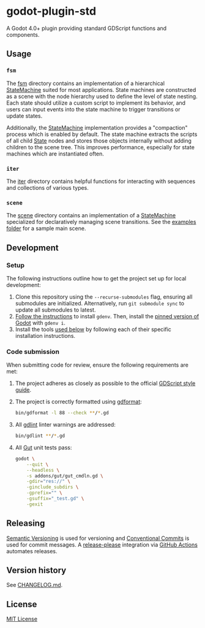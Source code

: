 # godot-plugin-std

A Godot 4.0+ plugin providing standard GDScript functions and components.

## Usage

### **`fsm`**

The [fsm](./fsm) directory contains an implementation of a hierarchical [StateMachine](./fsm/state_machine.gd) suited for most applications. State machines are constructed as a scene with the node hierarchy used to define the level of state nesting. Each state should utilize a custom script to implement its behavior, and users can input events into the state machine to trigger transitions or update states.

Additionally, the [StateMachine](./fsm/state_machine.gd) implementation provides a "compaction" process which is enabled by default. The state machine extracts the scripts of all child [State](./fsm/state.gd) nodes and stores those objects internally without adding children to the scene tree. This improves performance, especially for state machines which are instantiated often.

### **`iter`**

The [iter](./iter) directory contains helpful functions for interacting with sequences and collections of various types.

### **`scene`**

The [scene](./scene) directory contains an implementation of a [StateMachine](./fsm/state_machine.gd) specialized for declaratively managing scene transitions. See the [examples folder](./scene/example/) for a sample main scene.

## **Development**

### Setup

The following instructions outline how to get the project set up for local development:

1. Clone this repository using the `--recurse-submodules` flag, ensuring all submodules are initialized. Alternatively, run `git submodule sync` to update all submodules to latest.
2. [Follow the instructions](https://github.com/coffeebeats/gdenv/blob/main/docs/installation.md) to install `gdenv`. Then, install the [pinned version of Godot](./.godot-version) with `gdenv i`.
3. Install the tools [used below](#code-submission) by following each of their specific installation instructions.

### Code submission

When submitting code for review, ensure the following requirements are met:

1. The project adheres as closely as possible to the official [GDScript style guide](https://docs.godotengine.org/en/stable/tutorials/scripting/gdscript/gdscript_styleguide.html).

2. The project is correctly formatted using [gdformat](https://github.com/Scony/godot-gdscript-toolkit/wiki/4.-Formatter):

    ```sh
    bin/gdformat -l 88 --check **/*.gd
    ```

3. All [gdlint](https://github.com/Scony/godot-gdscript-toolkit/wiki/3.-Linter) linter warnings are addressed:

    ```sh
    bin/gdlint **/*.gd
    ```

4. All [Gut](https://github.com/bitwes/Gut) unit tests pass:

    ```sh
    godot \
        --quit \
        --headless \
        -s addons/gut/gut_cmdln.gd \
        -gdir="res://" \
        -ginclude_subdirs \
        -gprefix="" \
        -gsuffix="_test.gd" \
        -gexit
    ```

## **Releasing**

[Semantic Versioning](http://semver.org/) is used for versioning and [Conventional Commits](https://www.conventionalcommits.org/) is used for commit messages. A [release-please](https://github.com/googleapis/release-please) integration via [GitHub Actions](https://github.com/googleapis/release-please-action) automates releases.

## **Version history**

See [CHANGELOG.md](https://github.com/coffeebeats/godot-plugin-template/blob/main/CHANGELOG.md).

## **License**

[MIT License](https://github.com/coffeebeats/godot-plugin-template/blob/main/LICENSE)
